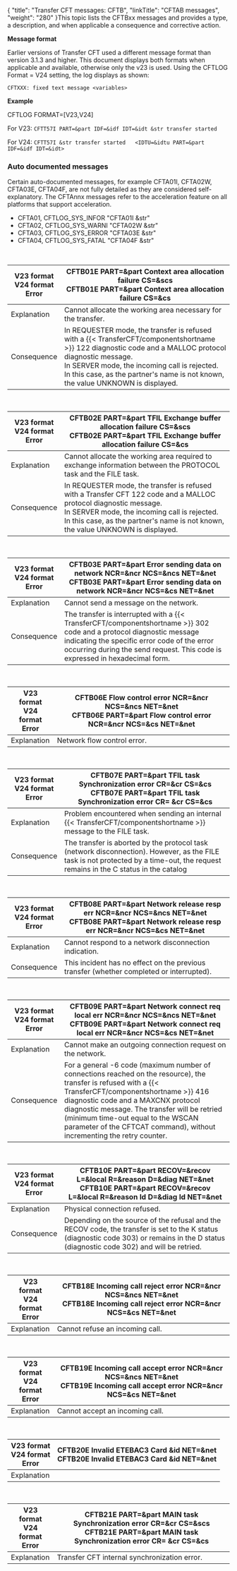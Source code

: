 {
    "title": "Transfer CFT messages: CFTB",
    "linkTitle": "CFTAB messages",
    "weight": "280"
}This topic lists the CFTBxx messages and provides a type, a description, and when applicable a consequence and corrective action.

**Message format**

Earlier versions of Transfer CFT used a different message format than version 3.1.3 and higher. This document displays both formats when applicable and available, otherwise only the v23 is used. Using the CFTLOG Format = V24 setting, the log displays as shown:

`CFTXXX: fixed text message <variables>`

**Example**

CFTLOG FORMAT=\[V23,V24\]

For V23: `CFTT57I PART=&part IDF=&idf IDT=&idt &str transfer started`

For V24: `CFTT57I &str transfer started   <IDTU=&idtu PART=&part IDF=&idf IDT=&idt>`

### Auto documented messages

Certain auto-documented messages, for example CFTA01I, CFTA02W, CFTA03E, CFTA04F, are not fully detailed as they are considered self-explanatory. The CFTAnnx messages refer to the acceleration feature on all platforms that support acceleration.

- CFTA01, CFTLOG\_SYS\_INFOR "CFTA01I &str"
- CFTA02, CFTLOG\_SYS\_WARNI "CFTA02W &str"
- CFTA03, CFTLOG\_SYS\_ERROR "CFTA03E &str"
- CFTA04, CFTLOG\_SYS\_FATAL "CFTA04F &str"

 


| V23 format<br/> V24 format<br/> Error | <span id="CFTB01E"></span>CFTB01E PART=&amp;part Context area allocation failure CS=&amp;scs<br/> CFTB01E PART=&amp;part Context area allocation failure CS=&amp;cs |
| --- | --- |
| Explanation | Cannot allocate the working area necessary for the transfer. |
| Consequence | In REQUESTER mode, the transfer is refused with a {{< TransferCFT/componentshortname  >}} 122 diagnostic code and a MALLOC protocol diagnostic message.<br /> In SERVER mode, the incoming call is rejected.<br/> In this case, as the partner's name is not known, the value UNKNOWN is displayed. |


 


| V23 format<br/> V24 format<br/> Error | <span id="CFTB02E"></span>CFTB02E PART=&amp;part TFIL Exchange buffer allocation failure CS=&amp;scs<br/> CFTB02E PART=&amp;part TFIL Exchange buffer allocation failure CS=&amp;cs |
| --- | --- |
| Explanation | Cannot allocate the working area required to exchange information between the PROTOCOL task and the FILE task. |
| Consequence | In REQUESTER mode, the transfer is refused with a Transfer CFT 122 code and a MALLOC protocol diagnostic message.<br/> In SERVER mode, the incoming call is rejected. In this case, as the partner's name is not known, the value UNKNOWN is displayed. |


 


| V23 format<br/> V24 format<br/> Error | <span id="CFTB03E"></span>CFTB03E PART=&amp;part Error sending data on network NCR=&amp;ncr NCS=&amp;ncs NET=&amp;net<br/> CFTB03E PART=&amp;part Error sending data on network NCR=&amp;ncr NCS=&amp;cs NET=&amp;net |
| --- | --- |
| Explanation | Cannot send a message on the network. |
| Consequence | The transfer is interrupted with a {{< TransferCFT/componentshortname  >}} 302 code and a protocol diagnostic message indicating the specific error code of the error occurring during the send request. This code is expressed in hexadecimal form. |


 


| V23 format<br/> V24 format<br/> Error | <span id="CFTB06E"></span>CFTB06E Flow control error NCR=&amp;ncr NCS=&amp;ncs NET=&amp;net<br/> CFTB06E PART=&amp;part Flow control error NCR=&amp;ncr NCS=&amp;cs NET=&amp;net |
| --- | --- |
| Explanation | Network flow control error. |


 


| V23 format<br/> V24 format<br/> Error | <span id="CFTB07E"></span>CFTB07E PART=&amp;part TFIL task Synchronization error CR=&amp;cr CS=&amp;cs<br/> CFTB07E PART=&amp;part TFIL task Synchronization error CR= &amp;cr CS=&amp;cs |
| --- | --- |
| Explanation | Problem encountered when sending an internal {{< TransferCFT/componentshortname  >}} message to the FILE task. |
| Consequence | The transfer is aborted by the protocol task (network disconnection). However, as the FILE task is not protected by a time-out, the request remains in the C status in the catalog |


 


| V23 format<br/> V24 format<br/> Error | <span id="CFTB08E"></span>CFTB08E PART=&amp;part Network release resp err NCR=&amp;ncr NCS=&amp;ncs NET=&amp;net<br/> CFTB08E PART=&amp;part Network release resp err NCR=&amp;ncr NCS=&amp;cs NET=&amp;net |
| --- | --- |
| Explanation | Cannot respond to a network disconnection indication. |
| Consequence | This incident has no effect on the previous transfer (whether completed or interrupted). |


 


| V23 format<br/> V24 format<br/> Error | <span id="CFTB09E"></span>CFTB09E PART=&amp;part Network connect req local err NCR=&amp;ncr NCS=&amp;ncs NET=&amp;net<br/> CFTB09E PART=&amp;part Network connect req local err NCR=&amp;ncr NCS=&amp;cs NET=&amp;net |
| --- | --- |
| Explanation | Cannot make an outgoing connection request on the network. |
| Consequence | For a general -6 code (maximum number of connections reached on the resource), the transfer is refused with a {{< TransferCFT/componentshortname  >}} 416 diagnostic code and a MAXCNX protocol diagnostic message. The transfer will be retried (minimum time-out equal to the WSCAN parameter of the CFTCAT command), without incrementing the retry counter. |


 


| V23 format<br/> V24 format<br/> Error | <span id="CFTB10E"></span>CFTB10E PART=&amp;part RECOV=&amp;recov L=&amp;local R=&amp;reason D=&amp;diag NET=&amp;net<br/> CFTB10E PART=&amp;part RECOV=&amp;recov L=&amp;local R=&amp;reason ld D=&amp;diag ld NET=&amp;net |
| --- | --- |
| Explanation | Physical connection refused. |
| Consequence | Depending on the source of the refusal and the RECOV code, the transfer is set to the K status (diagnostic code 303) or remains in the D status (diagnostic code 302) and will be retried. |


 


| V23 format<br/> V24 format<br/> Error | <span id="CFTB18E"></span>CFTB18E Incoming call reject error NCR=&amp;ncr NCS=&amp;ncs NET=&amp;net<br/> CFTB18E Incoming call reject error NCR=&amp;ncr NCS=&amp;cs NET=&amp;net |
| --- | --- |
| Explanation | Cannot refuse an incoming call. |


 


| V23 format<br/> V24 format<br/> Error | <span id="CFTB19E"></span>CFTB19E Incoming call accept error NCR=&amp;ncr NCS=&amp;ncs NET=&amp;net<br/> CFTB19E Incoming call accept error NCR=&amp;ncr NCS=&amp;cs NET=&amp;net |
| --- | --- |
| Explanation | Cannot accept an incoming call. |


 


| V23 format<br/> V24 format<br/> Error | <span id="CFTB19E"></span>CFTB20E Invalid ETEBAC3 Card &amp;id NET=&amp;net<br/> CFTB20E Invalid ETEBAC3 Card &amp;id NET=&amp;net |
| --- | --- |
| Explanation |   |


 


| V23 format<br/> V24 format<br/> Error | <span id="CFTB21E"></span>CFTB21E PART=&amp;part MAIN task Synchronization error CR=&amp;cr CS=&amp;scs<br/> CFTB21E PART=&amp;part MAIN task Synchronization error CR= &amp;cr CS=&amp;cs |
| --- | --- |
| Explanation | Transfer CFT internal synchronization error. |

